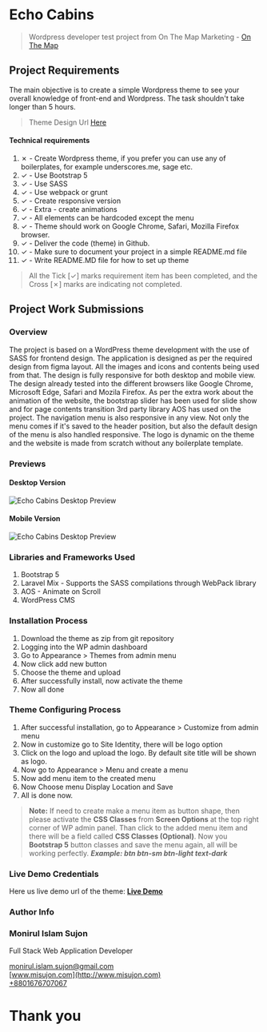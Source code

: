 # Echo Cabins
> Wordpress developer test project from On The Map Marketing - [On The Map](http://www.onthemapmarketing.com/)

## Project Requirements
The main objective is to create a simple Wordpress theme to see your overall knowledge of front-end and Wordpress. The task shouldn't take longer than 5 hours.

> Theme Design Url [Here](https://www.figma.com/file/wlHkIdGPof21RWVJuNkREn/Wordpress-Test-Task?node-id=11138%3A49)

#### Technical requirements
1. &cross; - Create Wordpress theme, if you prefer you can use any of boilerplates, for example underscores.me, sage etc.
2. &check; - Use Bootstrap 5
3. &check; - Use SASS
4. &check; - Use webpack or grunt
5. &check; - Create responsive version
6. &check; - Extra - create animations
7. &check; - All elements can be hardcoded except the menu
8. &check; - Theme should work on Google Chrome, Safari, Mozilla Firefox browser.
9. &check; - Deliver the code (theme) in Github.
10. &check; - Make sure to document your project in a simple README.md file
11. &check; - Write README.MD file for how to set up theme

> All the Tick [&check;] marks requirement item has been completed, and the Cross [&cross;] marks are indicating not completed.


## Project Work Submissions

### Overview
The project is based on a WordPress theme development with the use of SASS for frontend design. The application is designed as per the required design from figma layout. All the images and icons and contents being used from that. The design is fully responsive for both desktop and mobile view. The design already tested into the different browsers like Google Chrome, Microsoft Edge, Safari and Mozila Firefox. As per the extra work about the animation of the website, the bootstrap slider has been used for slide show and for page contents transition 3rd party library AOS has used on the project. The navigation menu is also responsive in any view. Not only the menu comes if it's saved to the header position, but also the default design of the menu is also handled responsive. The logo is dynamic on the theme and the website is made from scratch without any boilerplate template.

### Previews
#### Desktop Version
![Echo Cabins Desktop Preview](http://onthemap.misujon.com/wp-content/uploads/2021/05/echo-cabins-desktop-version.png)
#### Mobile Version
![Echo Cabins Desktop Preview](http://onthemap.misujon.com/wp-content/uploads/2021/05/echo-cabins-mobile-version.png)


### Libraries and Frameworks Used
1. Bootstrap 5
2. Laravel Mix - Supports the SASS compilations through WebPack library
3. AOS - Animate on Scroll
4. WordPress CMS


### Installation Process
1. Download the theme as zip from git repository
2. Logging into the WP admin dashboard
3. Go to Appearance > Themes from  admin menu
4. Now click add new button
5. Choose the theme and upload
6. After successfully install, now activate the theme
7. Now all done

### Theme Configuring Process
1. After successful installation, go to Appearance > Customize from admin menu
2. Now in customize go to Site Identity, there will be logo option
3. Click on the logo and upload the logo. By default site title will be shown as logo.
4. Now go to Appearance > Menu and create a menu
5. Now add menu item to the created menu
6. Now Choose menu Display Location and Save
7. All is done now.
> **Note:** If need to create make a menu item as button shape, then please activate the **CSS Classes** from **Screen Options** at the top right corner of WP admin panel. Than click to the added menu item and there will be a field called **CSS Classes (Optional)**. Now you **Bootstrap 5** button classes and save the menu again, all will be working perfectly. **_Example: btn btn-sm btn-light text-dark_**


### Live Demo Credentials
Here us live demo url of the theme: **[Live Demo](http://onthemap.misujon.com/)**


### Author Info
### Monirul Islam Sujon
<p>Full Stack Web Application Developer</p>

[monirul.islam.sujon@gmail.com](mailto:monirul.islam.sujon@gmail.com)<br>
[www.misujon.com](http://www.misujon.com)<br>
[+8801676707067](tel:+8801676707067)




# Thank you 

